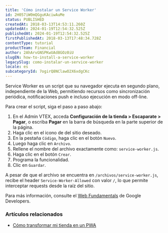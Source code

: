 ```yaml
---
title: 'Cómo instalar un Service Worker'
id: 2H057iW0mQGguKAciwAuMe
status: PUBLISHED
createdAt: 2018-03-13T14:53:11.260Z
updatedAt: 2024-01-19T12:54:32.525Z
publishedAt: 2024-01-19T12:54:32.525Z
firstPublishedAt: 2018-03-13T17:48:34.728Z
contentType: tutorial
productTeam: Financial
author: 2AhArvGNSPKwUAd8GOz0iU
slugEN: how-to-install-a-service-worker
legacySlug: como-instalar-un-service-worker
locale: es
subcategoryId: 7ogirQ8NClawO2X6xdgCKc
---
```


Service Worker es un script que su navegador ejecuta en segundo plano, independiente de la Web, permitiendo recursos como sincronización periódica, notificaciones push e incluso ejecución en modo off-line.

Para crear el script, siga el paso a paso abajo:

1. En el Admin VTEX, acceda **Configuración de la tienda > Escaparate > Pagar**, o escriba **Pagar** en la barra de búsqueda en la parte superior de la página.
2. Haga clic en el icono de <i class="fas fa-cog"></i> del sitio deseado.
3. En la pestaña `Código`, haga clic en el botón `Nuevo`.
4. Luego haga clic en `Archivo`.
5. Rellene el nombre del archivo exactamente como: `service-worker.js`.
6. Haga clic en el botón `Crear`.
7. Programa la funcionalidad.
8. Clic en `Guardar`.

A pesar de que el archivo se encuentra en `/archivos/service-worker.js`, recibe el header `Service-Worker-Allowed` con valor `/`, lo que permite interceptar requests desde la raíz del sitio.

Para más información, consulte el [Web Fundamentals](https://developers.google.com/web/fundamentals/primers/service-workers/) de Google Developers.

### Artículos relacionados

- [Cómo transformar mi tienda en un PWA](/es/tutorial/como-transformar-el-sitio-de-mi-tienda-en-un-pwa--3i8VmYeToAUGKgo2kKK6I2)
